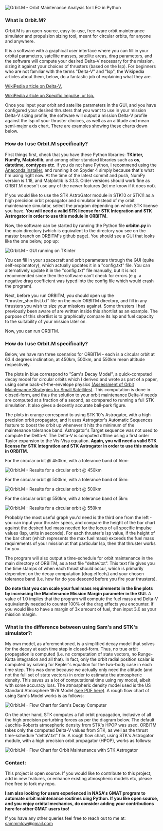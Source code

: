![Orbit.M - Orbit Maintenance Analysis for LEO in Python](https://raw.githubusercontent.com/sammmlow/ORBITM/master/gui/orbm_logo_large.png)

### What is Orbit.M?

Orbit.M is an open-source, easy-to-use, free-ware orbit maintenance simulator and propulsion sizing tool, meant for circular orbits, for anyone and anywhere.

It is a software with a graphical user interface where you can fill in your orbital parameters, satellite masses, satellite areas, drag parameters, and the software will compute your desired Delta-V necessary for the mission, sizing it against your choices of thrusters (based on the Isp). For beginners who are not familiar with the terms "Delta-V" and "Isp", the Wikipedia articles about them, below, do a fantastic job of explaining what they are.

[WikiPedia article on Delta-V.](https://en.wikipedia.org/wiki/Delta-v)

[WikiPedia article on Specific Impulse, or Isp.](https://en.wikipedia.org/wiki/Specific_impulse)

Once you input your orbit and satellite parameters in the GUI, and you have configured your desired thrusters that you want to use in your mission Delta-V sizing profile, the software will output a mission Delta-V profile against the Isp of your thruster choices, as well as an altitude and mean semi-major axis chart. There are examples showing these charts down below.

### How do I use Orbit.M specifically?

First things first, check that you have these Python libraries: **TKinter, NumPy, Matplotlib**, and among other standard libraries such as **os, datetime, comtypes etc**. If you do not have Python, I recommend using the [Anaconda installer](https://www.anaconda.com/), and running it on Spyder 4 simply because that's what I'm using right now. At the time of the latest commit and push, NumPy version is 1.18, and Matplotlib is 3.1.3. Older versions should work fine as ORBIT.M doesn't use any of the newer features (let me know if it does not).

If you would like to use the STK AstroGator module in STK10 or STK11 as a high precision orbit propagator and simulator instead of my orbit maintenance simulator, select the program depending on which STK license you have. **You will need a valid STK license for STK Integration and STK Astrogator in order to use this module in ORBITM.**

Now, the software can be started by running the Python file **orbitm.py** in the main directory (which is equivalent to the directory you see on the master branch on ORBITM's github page). You should see a GUI that looks like the one below, pop up:

![Orbit.M - GUI running on TKinter](https://raw.githubusercontent.com/sammmlow/ORBITM/master/gui/orbm_screenshot.png)

You can fill in your spacecraft and orbit parameters through the GUI (quite self-explanatory), which actually updates it in a "config.txt" file. You can alternatively update it in the "config.txt" file manually, but it is not recommended since then the software can't check for errors (e.g. a negative drag coefficient was typed into the config file which would crash the program).

Next, before you run ORBITM, you should open up the "thruster_shortlist.txt" file on the main ORBITM directory, and fill in any thrusters you wish to size your missions against. Some thrusters I had previously been aware of are written inside this shortlist as an example. The purpose of this shortlist is to graphically compare its Isp and fuel capacity to the suitability of your mission later on.

Now, you can run ORBITM.

### How do I use Orbit.M specifically?

Below, we have ran three scenarios for ORBITM - each is a circular orbit at 63.4 degrees inclination, at 450km, 500km, and 550km mean altitude respectively.

The plots in blue correspond to "Sam's Decay Model", a quick-computed decay model for circular orbits which I derived and wrote as part of a paper, using some back-of-the-envelope physics [(Assessment of Orbit Maintenance Strategies for Small Satellites)](https://digitalcommons.usu.edu/smallsat/2018/all2018/364/). This computation is done in closed-form, and thus the solution to your orbit maintenance Delta-V needs are computed at a fraction of a second, as compared to running a full STK simulation. It also gives a decently accurate ball-park figure.

The plots in orange correspond to using STK 10's Astrogator, with a high precision orbit propagator, and it uses Astrogator's Automatic Sequences feature to boost the orbit up whenever it hits the minimum of the maintenance tolerance band. Astrogator's Target sequence was not used to compute the Delta-V. The Delta-V is computed offline using a first order Taylor expansion to the Vis-Visa equation. **Again, you will need a valid STK license for STK Integration and STK Astrogator in order to use this module in ORBITM.**

For the circular orbit @ 450km, with a tolerance band of 5km:

![Orbit.M - Results for a circular orbit @ 450km](https://raw.githubusercontent.com/sammmlow/ORBITM/master/gui/orbm_outp_450km.png)

For the circular orbit @ 500km, with a tolerance band of 5km:

![Orbit.M - Results for a circular orbit @ 500km](https://raw.githubusercontent.com/sammmlow/ORBITM/master/gui/orbm_outp_500km.png)

For the circular orbit @ 550km, with a tolerance band of 5km:

![Orbit.M - Results for a circular orbit @ 550km](https://raw.githubusercontent.com/sammmlow/ORBITM/master/gui/orbm_outp_550km.png)

Probably the most useful graph you'd need is the third one from the left - you can input your thruster specs, and compare the height of the bar chart against the desired fuel mass needed for the locus of all specific impulse values (Isp, units in seconds). For each thruster's Isp value, if the height of the bar chart (which represents the max fuel mass) exceeds the fuel mass requirements of your mission at that particular Isp, then that thruster works for you.

The program will also output a time-schedule for orbit maintenance in the main directory of ORBITM, as a text file "deltaV.txt". This text file gives you the time stamps of when each thrust should occur, which is primarily dependent on the decay computation (drag effects) and your chosen tolerance band (i.e. how far do you descend before you fire your thrusters).

**Do note that you can scale your fuel mass requirements in the line plots by increasing the Maintenance Mission Margin parameter in the GUI.** A value of 1.0 implies that the program will compute the fuel mass and Delta-V equivalently needed to counter 100% of the drag effects you encounter. If you would like to have a margin of 3x amount of fuel, then input 3.0 as your mission margin.

### What is the difference between using Sam's and STK's simulator?:

My own model, as aforementioned, is a simplified decay model that solves for the decay at each time step in closed-form. Thus, no true orbit propagation is computed (i.e. no computation of state vectors, no Runge-Kutta integration and all that). In fact, only the orbit radial position scalar is computed by solving for Kepler's equation for the two-body case in each time step. This was done because we actually only need the altitude (and not the full set of state vectors) in order to estimate the atmospheric density. This saves us a lot of computational time using my model, albeit with some accuracy loss. The atmospheric density model used is the US Standard Atmosphere 1976 Model [(see PDF here)](https://raw.githubusercontent.com/sammmlow/ORBITM/master/gui/orbm_outp_550km.png). A rough flow chart of using Sam's Model works is as follows:

![Orbit.M - Flow Chart for Sam's Decay Computer](https://raw.githubusercontent.com/sammmlow/ORBITM/master/gui/orbm_flowchart_sams.png)

On the other hand, STK computes a full orbit propagation, inclusive of all the high precision perturbing forces as per the diagram below. The default Jacchia-Roberts atmospheric density from STK's HPOP was used. ORBITM takes only the computed Delta-V values from STK, as well as the thrust time-schedule "deltaV.txt" file. A rough flow chart, using STK's Astrogator module, with a high precision orbit propagator (HPOP), works as follows:

![Orbit.M - Flow Chart for Orbit Maintenance with STK Astrogator](https://raw.githubusercontent.com/sammmlow/ORBITM/master/gui/orbm_flowchart_stk.png)

### Contact:

This project is open source. If you would like to contribute to this project, add in new features, or enhance existing atmospheric models etc, please free free to fork my repo.

**I am also looking for users experienced in NASA's GMAT program to automate orbit maintenance routines uing Python. If you like open source, and you enjoy orbital mechanics, do consider adding your contributions here for other GMAT users too!**

If you have any other queries feel free to reach out to me at:
sammmlow@gmail.com
